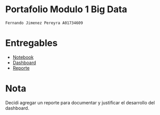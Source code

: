 # Portafolio Modulo 1 Big Data

    Fernando Jimenez Pereyra A01734609

# Entregables

- [Notebook](./Notebook/Momento_de_Retroalimentaci%C3%B3n_M%C3%B3dulo_1.ipynb)
- [Dashboard](./Tableau/Retroalimentacion.twb)
- [Reporte](./Doc/Momento%20de%20Retroalimentaci%C3%B3n_%20M%C3%B3dulo%201.pdf)

# Nota
Decidi agregar un reporte para documentar y justificar el desarrollo del dashboard.